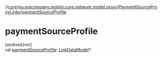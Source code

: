 //[core](../../../index.md)/[eu.epicompany.mobile.core.network.model.proxy](../index.md)/[PaymentSourceProxyLinks](index.md)/[paymentSourceProfile](payment-source-profile.md)

# paymentSourceProfile

[androidJvm]\
val [paymentSourceProfile](payment-source-profile.md): [LinkDataModel](../../eu.epicompany.mobile.core.network.hypermedia/-link-data-model/index.md)?
